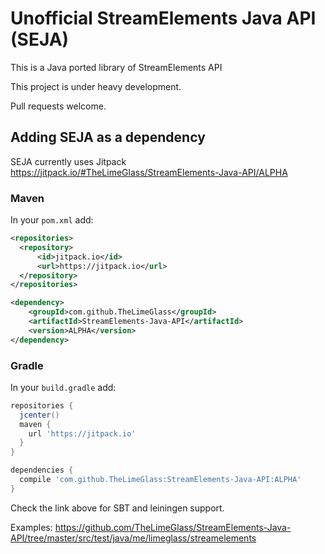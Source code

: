 # Unofficial StreamElements Java API (SEJA)
This is a Java ported library of StreamElements API

This project is under heavy development.

Pull requests welcome.

## Adding SEJA as a dependency
SEJA currently uses Jitpack https://jitpack.io/#TheLimeGlass/StreamElements-Java-API/ALPHA
### Maven
In your `pom.xml` add:
```xml
<repositories>
  <repository>
      <id>jitpack.io</id>
      <url>https://jitpack.io</url>
  </repository>
</repositories>

<dependency>
    <groupId>com.github.TheLimeGlass</groupId>
    <artifactId>StreamElements-Java-API</artifactId>
    <version>ALPHA</version>
</dependency>

```
### Gradle
In your `build.gradle` add: 
```groovy
repositories {
  jcenter()
  maven {
    url 'https://jitpack.io'
  }
}

dependencies {
  compile 'com.github.TheLimeGlass:StreamElements-Java-API:ALPHA'
}
```
Check the link above for SBT and leiningen support.

Examples: https://github.com/TheLimeGlass/StreamElements-Java-API/tree/master/src/test/java/me/limeglass/streamelements
